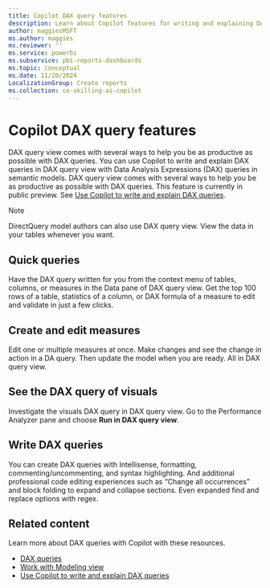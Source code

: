 ```yaml
---
title: Copilot DAX query features
description: Learn about Copilot features for writing and explaining DAX queries in DAX query view in Power BI Desktop.
author: maggiesMSFT
ms.author: maggies
ms.reviewer: ''
ms.service: powerbi
ms.subservice: pbi-reports-dashboards
ms.topic: conceptual
ms.date: 11/20/2024
LocalizationGroup: Create reports
ms.collection: ce-skilling-ai-copilot
---
```


# Copilot DAX query features

DAX query view comes with several ways to help you be as productive as possible with DAX queries. You can use Copilot to write and explain DAX queries in DAX query view with Data Analysis Expressions (DAX) queries in semantic models. DAX query view comes with several ways to help you be as productive as possible with DAX queries. This feature is currently in public preview. See [Use Copilot to write and explain DAX queries](dax-query-copilot-create.md).

> [!NOTE]
> DirectQuery model authors can also use DAX query view. View the data in your tables whenever you want.

## Quick queries

Have the DAX query written for you from the context menu of tables, columns, or measures in the Data pane of DAX query view. Get the top 100 rows of a table, statistics of a column, or DAX formula of a measure to edit and validate in just a few clicks.

## Create and edit measures

Edit one or multiple measures at once. Make changes and see the change in action in a DA query. Then update the model when you are ready. All in DAX query view.

## See the DAX query of visuals

Investigate the visuals DAX query in DAX query view. Go to the Performance Analyzer pane and choose **Run in DAX query view**. 

## Write DAX queries

You can create DAX queries with Intellisense, formatting, commenting/uncommenting, and syntax highlighting. And additional professional code editing experiences such as “Change all occurrences” and block folding to expand and collapse sections. Even expanded find and replace options with regex. 

## Related content

Learn more about DAX queries with Copilot with these resources.

- [DAX queries](/dax/dax-queries)  
- [Work with Modeling view](desktop-modeling-view.md)
- [Use Copilot to write and explain DAX queries](dax-query-copilot-create.md)
